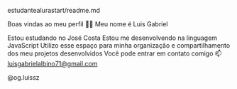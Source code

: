 estudantealurastart/readme.md

Boas vindas ao meu perfil 💙💙
Meu nome é Luis Gabriel

Estou estudando no José Costa
Estou me desenvolvendo na linguagem JavaScript
Utilizo esse espaço para minha organização e compartilhamento dos meu projetos desenvolvidos
Você pode entrar em contato comigo 📫
luisgabrielalbino71@gmail.com

@og.luissz
